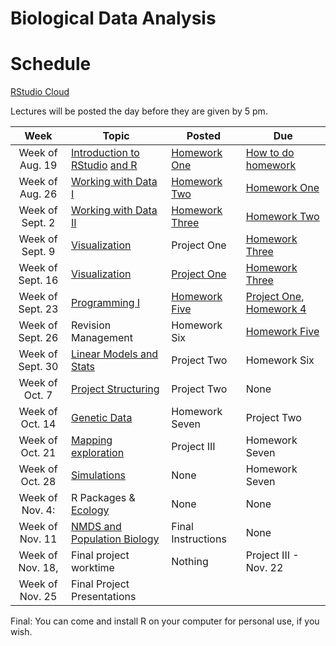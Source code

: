 # Biological Data Analysis

# Schedule

[RStudio Cloud](https://rstudio.cloud/spaces/269769/join?access_code=2DRWaVodBPHSn24odTX619RRpxmCePaGakiq8X3_)

Lectures will be posted the day before they are given by 5 pm.


| Week | Topic | Posted | Due |
|:----:|-------|--------|-----|
| Week of Aug. 19 | [Introduction to RStudio](https://biologicaldataanalysis2019.github.io/2024/articles/00_Syllabus_and_Expectations.html) [and R](https://biologicaldataanalysis2019.github.io/2024/articles/01_Getting_Started_with_R.html)| [Homework One](https://biologicaldataanalysis2019.github.io/2024/articles/homework_1.html) | [How to do homework](https://biologicaldataanalysis2019.github.io/2024/articles/homework_0.html) |
| Week of Aug. 26 |  [Working with Data I](https://biologicaldataanalysis2019.github.io/2024/articles/02_Starting_with_Data.html) | [Homework Two](https://biologicaldataanalysis2019.github.io/2024/articles/homework_2.html) | [Homework One](https://biologicaldataanalysis2019.github.io/2024/articles/homework_1.html) | 
| Week of Sept. 2 | [Working with Data II](https://biologicaldataanalysis2019.github.io/2024/articles/03_Manipulating_Data.html) | [Homework Three](https://biologicaldataanalysis2019.github.io/2024/articles/homework_3.html)  |  [Homework Two](https://biologicaldataanalysis2019.github.io/2024/articles/homework_2.html)  | 
| Week of Sept. 9 | [Visualization](https://biologicaldataanalysis2019.github.io/2024/articles/04-plotting.html) | Project One | [Homework Three](https://biologicaldataanalysis2019.github.io/2024/articles/homework_3.html)  |
| Week of Sept. 16| [Visualization](https://biologicaldataanalysis2019.github.io/2024/articles/04-plotting.html) | [Project One](https://biologicaldataanalysis2019.github.io/2024/articles/project_one.html) | [Homework Three](https://biologicaldataanalysis2019.github.io/2024/articles/homework_3.html) |
| Week of Sept. 23 | [Programming I](https://biologicaldataanalysis2019.github.io/2024/articles/05_Functions.html) | [Homework Five](https://biologicaldataanalysis2019.github.io/2024/articles/homework_5.html)  |  [Project One](https://biologicaldataanalysis2019.github.io/2024/articles/project_one.html), [Homework 4](https://biologicaldataanalysis2019.github.io/2024/articles/homework_4.html) |
| Week of Sept. 26 | Revision Management | Homework Six| [Homework Five](https://biologicaldataanalysis2019.github.io/2024/articles/homework_5.html)   | 
| Week of Sept. 30 |  [Linear Models and Stats ](https://biologicaldataanalysis2019.github.io/2024/articles/08_linear_models.html) | Project Two| Homework Six | 
| Week of Oct. 7 | [Project Structuring](https://biologicaldataanalysis2019.github.io/2024/articles/06_Project_Structuring.html) | Project Two | None | 
| Week of Oct. 14 | [Genetic Data](https://biologicaldataanalysis2019.github.io/2024/articles/09_Tree_of_life.html)    | Homework Seven | Project Two |
| Week of Oct. 21 | [Mapping exploration](https://biologicaldataanalysis2019.github.io/2024/articles/10_GBIF_and_Location.html) | Project III | Homework Seven |
| Week of Oct. 28 |  [Simulations](https://biologicaldataanalysis2019.github.io/2024/articles/Simulation.html)  | None | Homework Seven |
| Week of Nov. 4: | R Packages & [Ecology](https://biologicaldataanalysis2019.github.io/2024/articles/11_iNEXT.html) | None | None |  
| Week of Nov. 11  | [NMDS and Population Biology](https://biologicaldataanalysis2019.github.io/2024/articles/11_iNEXT.html) | Final Instructions | None | 
| Week of Nov. 18, | Final project worktime | Nothing | Project III - Nov. 22 | 
| Week of Nov. 25 | Final Project Presentations | | | 

Final: You can come and install R on your computer for personal use, if you wish.

